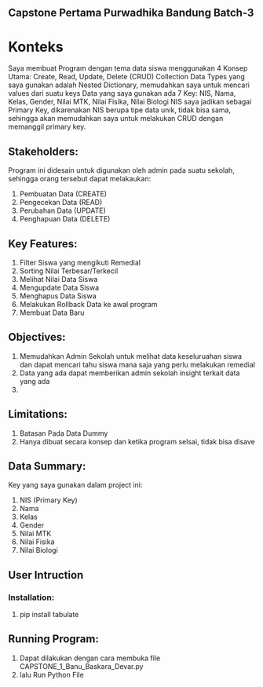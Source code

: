 ## Capstone Pertama Purwadhika Bandung Batch-3
# Konteks
Saya membuat Program dengan tema data siswa menggunakan 4 Konsep Utama: Create, Read, Update, Delete (CRUD)
Collection Data Types yang saya gunakan adalah Nested Dictionary, memudahkan saya untuk mencari values dari suatu keys
Data yang saya gunakan ada 7 Key: NIS, Nama, Kelas, Gender, Nilai MTK, Nilai Fisika, Nilai Biologi
NIS saya jadikan sebagai Primary Key, dikarenakan NIS berupa tipe data unik, tidak bisa sama,
sehingga akan memudahkan saya untuk melakukan CRUD dengan memanggil primary key.

## Stakeholders:
Program ini didesain untuk digunakan oleh admin pada suatu sekolah, sehingga orang tersebut
dapat melakaukan:
1. Pembuatan Data  (CREATE)
2. Pengecekan Data  (READ)
3. Perubahan Data  (UPDATE)
4. Penghapuan Data  (DELETE)

## Key Features:
1. Filter Siswa yang mengikuti Remedial
2. Sorting Nilai Terbesar/Terkecil
3. Melihat Nilai Data Siswa
4. Mengupdate Data Siswa
5. Menghapus Data Siswa
6. Melakukan Rollback Data ke awal program
7. Membuat Data Baru

## Objectives:
1. Memudahkan Admin Sekolah untuk melihat data keseluruahan siswa dan dapat mencari tahu siswa mana saja yang perlu melakukan remedial
2. Data yang ada dapat memberikan admin sekolah insight terkait data yang ada
3. 
## Limitations:
1. Batasan Pada Data Dummy
2. Hanya dibuat secara konsep dan ketika program selsai, tidak bisa disave

## Data Summary:
Key yang saya gunakan dalam project ini:
1. NIS (Primary Key)
2. Nama
3. Kelas
4. Gender
5. Nilai MTK
6. Nilai Fisika
7. Nilai Biologi

## User Intruction
### Installation:
1. pip install tabulate

## Running Program:
1. Dapat dilakukan dengan cara membuka file CAPSTONE_1_Banu_Baskara_Devar.py
2. lalu Run Python File
